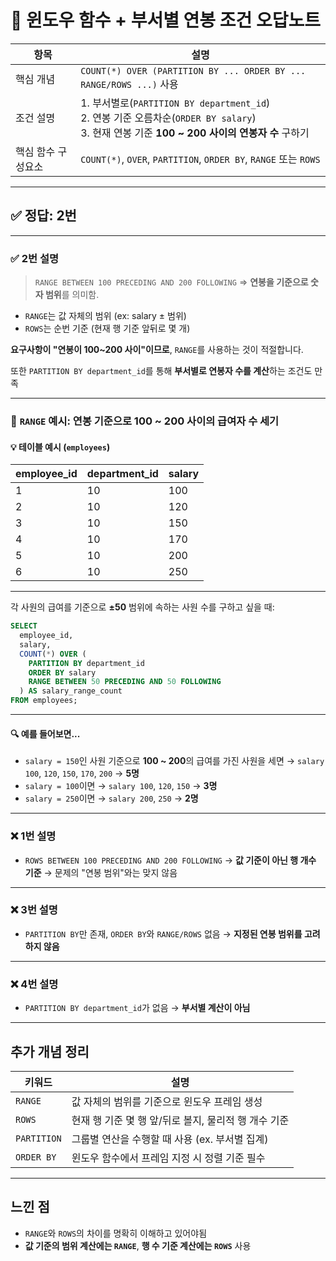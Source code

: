 # 📌 윈도우 함수 + 부서별 연봉 조건 오답노트

| 항목        | 설명                                                                 |
| --------- | ------------------------------------------------------------------ |
| 핵심 개념   | `COUNT(*) OVER (PARTITION BY ... ORDER BY ... RANGE/ROWS ...)` 사용    |
| 조건 설명   |  1. 부서별로(`PARTITION BY department_id`)<br>2. 연봉 기준 오름차순(`ORDER BY salary`)<br>3. 현재 연봉 기준 **100 ~ 200 사이의 연봉자 수** 구하기 |
| 핵심 함수 구성요소 | `COUNT(*)`, `OVER`, `PARTITION`, `ORDER BY`, `RANGE` 또는 `ROWS` |

---

## ✅ 정답: **2번**

---

### ✅ 2번 설명

> `RANGE BETWEEN 100 PRECEDING AND 200 FOLLOWING`
> ⇒ **연봉을 기준으로 숫자 범위**를 의미함.

* `RANGE`는 값 자체의 범위 (ex: salary ± 범위)
* `ROWS`는 순번 기준 (현재 행 기준 앞뒤로 몇 개)

**요구사항이 "연봉이 100\~200 사이"이므로**,
`RANGE`를 사용하는 것이 적절합니다.

또한 `PARTITION BY department_id`를 통해
**부서별로 연봉자 수를 계산**하는 조건도 만족

---

### 📌 `RANGE` 예시: 연봉 기준으로 100 \~ 200 사이의 급여자 수 세기

#### 💡 테이블 예시 (`employees`)

| employee\_id | department\_id | salary |
| ------------ | -------------- | ------ |
| 1            | 10             | 100    |
| 2            | 10             | 120    |
| 3            | 10             | 150    |
| 4            | 10             | 170    |
| 5            | 10             | 200    |
| 6            | 10             | 250    |

---

각 사원의 급여를 기준으로 **±50** 범위에 속하는 사원 수를 구하고 싶을 때:

```sql
SELECT
  employee_id,
  salary,
  COUNT(*) OVER (
    PARTITION BY department_id
    ORDER BY salary
    RANGE BETWEEN 50 PRECEDING AND 50 FOLLOWING
  ) AS salary_range_count
FROM employees;
```

---

#### 🔍 예를 들어보면...

* `salary = 150`인 사원 기준으로 **100 \~ 200**의 급여를 가진 사원을 세면
  → `salary 100`, `120`, `150`, `170`, `200` → **5명**
* `salary = 100`이면
  → `salary 100`, `120`, `150` → **3명**
* `salary = 250`이면
  → `salary 200`, `250` → **2명**


---

### ❌ 1번 설명

* `ROWS BETWEEN 100 PRECEDING AND 200 FOLLOWING`
  → **값 기준이 아닌 행 개수 기준**
  → 문제의 "연봉 범위"와는 맞지 않음

---

### ❌ 3번 설명

* `PARTITION BY`만 존재, `ORDER BY`와 `RANGE/ROWS` 없음
  → **지정된 연봉 범위를 고려하지 않음**

---

### ❌ 4번 설명

* `PARTITION BY department_id`가 없음
  → **부서별 계산이 아님**

---

## 추가 개념 정리

| 키워드         | 설명                               |
| ----------- | -------------------------------- |
| `RANGE`     | 값 자체의 범위를 기준으로 윈도우 프레임 생성        |
| `ROWS`      | 현재 행 기준 몇 행 앞/뒤로 볼지, 물리적 행 개수 기준 |
| `PARTITION` | 그룹별 연산을 수행할 때 사용 (ex. 부서별 집계)    |
| `ORDER BY`  | 윈도우 함수에서 프레임 지정 시 정렬 기준 필수       |

---

## 느낀 점

* `RANGE`와 `ROWS`의 차이를 명확히 이해하고 있어야됨
* **값 기준의 범위 계산에는 `RANGE`**, **행 수 기준 계산에는 `ROWS`** 사용

